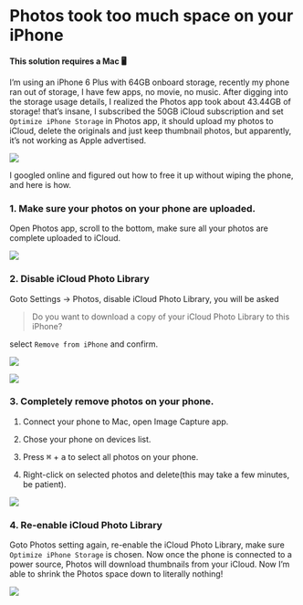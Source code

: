 # Photos took too much space on your iPhone

**This solution requires a Mac 🖥️**

I’m using an iPhone 6 Plus with 64GB onboard storage, recently my phone ran out of storage, I have few apps, no movie, no music. After digging into the storage usage details, I realized the Photos app took about 43.44GB of storage! that’s insane, I subscribed the 50GB iCloud subscription and set `Optimize iPhone Storage` in Photos app, it should upload my photos to iCloud, delete the originals and just keep thumbnail photos, but apparently, it’s not working as Apple advertised.

![](./photos-took-too-much-space-on-your-iphone/storage-detail-before.jpg)

I googled online and figured out how to free it up without wiping the phone, and here is how.

### 1. Make sure your photos on your phone are uploaded.

Open Photos app, scroll to the bottom, make sure all your photos are complete uploaded to iCloud.

![](./photos-took-too-much-space-on-your-iphone/upload-complete.jpg)

### 2. Disable iCloud Photo Library

Goto Settings -> Photos, disable iCloud Photo Library, you will be asked

> Do you want to download a copy of your iCloud Photo Library to this iPhone?

select `Remove from iPhone` and confirm.

![](./photos-took-too-much-space-on-your-iphone/disable-icloud-1.jpg)

![](./photos-took-too-much-space-on-your-iphone/disable-icloud-2.jpg)

### 3. Completely remove photos on your phone.

1. Connect your phone to Mac, open Image Capture app.

1. Chose your phone on devices list.

1. Press <kbd>⌘</kbd> + <kbd>a</kbd> to select all photos on your phone.

1. Right-click on selected photos and delete(this may take a few minutes, be patient).

![](./photos-took-too-much-space-on-your-iphone/image-capture.jpg)

### 4. Re-enable iCloud Photo Library

Goto Photos setting again, re-enable the iCloud Photo Library, make sure `Optimize iPhone Storage` is chosen. Now once the phone is connected to a power source, Photos will download thumbnails from your iCloud. Now I’m able to shrink the Photos space down to literally nothing!

![](./photos-took-too-much-space-on-your-iphone/storage-detail-after.jpg)
